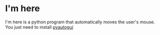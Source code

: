 <h1>I'm here</h1>
I'm here is a python program that automatically moves the user's mouse.
You just need to install <a href="https://pyautogui.readthedocs.io/en/latest/install.html">pyautogui</a>
